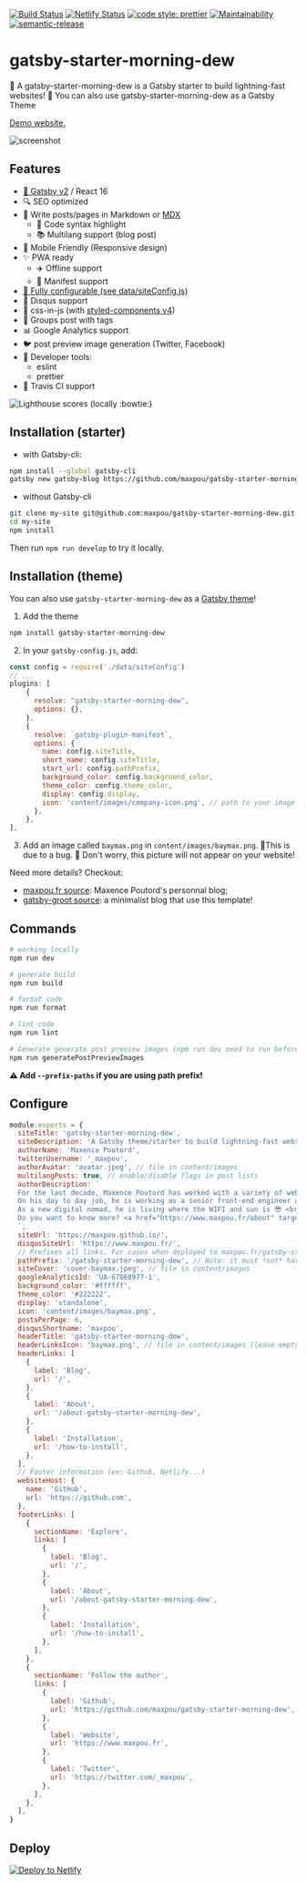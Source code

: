 [![Build Status](https://travis-ci.org/maxpou/gatsby-starter-morning-dew.svg?branch=master)](https://travis-ci.org/maxpou/gatsby-starter-morning-dew) [![Netlify Status](https://api.netlify.com/api/v1/badges/d68027bd-19b5-44fd-a2a3-d1f05fc8201e/deploy-status)](https://app.netlify.com/sites/gatsby-starter-morning-dew/deploys) [![code style: prettier](https://img.shields.io/badge/code_style-prettier-ff69b4.svg?style=flat-square)](https://github.com/prettier/prettier) [![Maintainability](https://api.codeclimate.com/v1/badges/e09f1ac1a5cdb2987a6f/maintainability)](https://codeclimate.com/github/maxpou/gatsby-starter-morning-dew/maintainability) [![semantic-release](https://img.shields.io/badge/%20%20%F0%9F%93%A6%F0%9F%9A%80-semantic--release-e10079.svg)](https://github.com/semantic-release/semantic-release)


# gatsby-starter-morning-dew

:rocket: A gatsby-starter-morning-dew is a Gatsby starter to build lightning-fast websites!
:dizzy: You can also use gatsby-starter-morning-dew as a Gatsby Theme

[Demo website.](https://maxpou.github.io/gatsby-starter-morning-dew/)

![screenshot](https://i.imgur.com/Tv4SFqT.png)

## Features

- [:purple_heart: Gatsby v2](https://www.gatsbyjs.org/) / React 16
- :mag: SEO optimized
- :love_letter: Write posts/pages in Markdown or [MDX](https://mdxjs.com/)
  - :art: Code syntax highlight
  - :books: Multilang support (blog post)
- :iphone: Mobile Friendly (Responsive design)
- :sparkles: PWA ready
  - :airplane: Offline support
  - :page_with_curl: Manifest support
- [:wrench: Fully configurable (see data/siteConfig.js)](./data/siteConfig.js)
- :speech_balloon: Disqus support
- :nail_care: css-in-js (with [styled-components v4](https://www.styled-components.com))
- :bookmark: Groups post with tags
- :bar_chart: Google Analytics support
- :bird: post preview image generation (Twitter, Facebook)
- :gem: Developer tools:
  - eslint
  - prettier
- :construction_worker: Travis CI support


![Lighthouse scores (locally :bowtie:)](https://lighthouse.now.sh/?perf=100&pwa=100&a11y=100&bp=100&seo=100)

## Installation (starter)

* with Gatsby-cli:

```bash
npm install --global gatsby-cli
gatsby new gatsby-blog https://github.com/maxpou/gatsby-starter-morning-dew
```

* without Gatsby-cli

```bash
git clone my-site git@github.com:maxpou/gatsby-starter-morning-dew.git
cd my-site
npm install
```

Then run `npm run develop` to try it locally.


## Installation (theme)

You can also use `gatsby-starter-morning-dew` as a [Gatsby theme](https://www.gatsbyjs.org/blog/2018-11-11-introducing-gatsby-themes/)!

1. Add the theme
  ```bash
  npm install gatsby-starter-morning-dew
  ```
2. In your `gatsby-config.js`, add:
  ```js
  const config = require('./data/siteConfig')
  // ...
  plugins: [
      {
        resolve: "gatsby-starter-morning-dew",
        options: {},
      },
      {
        resolve: `gatsby-plugin-manifest`,
        options: {
          name: config.siteTitle,
          short_name: config.siteTitle,
          start_url: config.pathPrefix,
          background_color: config.background_color,
          theme_color: config.theme_color,
          display: config.display,
          icon: 'content/images/company-icon.png', // path to your image
        },
      },
  ],
  ```
3. Add an image called `baymax.png` in `content/images/baymax.png`.
🐞This is due to a bug.
😬 Don't worry, this picture will not appear on your website!

Need more details? Checkout:
* [maxpou.fr source](https://github.com/maxpou/maxpou.fr): Maxence Poutord's personnal blog;
* [gatsby-groot source](https://github.com/maxpou/gatsby-groot/): a minimalist blog that use this template!


## Commands

```sh
# working locally
npm run dev

# generate build
npm run build

# format code
npm run format

# lint code
npm run lint

# Generate generate post preview images (npm run dev need to run before)
npm run generatePostPreviewImages
```

**:warning: Add `--prefix-paths` if you are using path prefix!**

## Configure

```js
module.exports = {
  siteTitle: 'gatsby-starter-morning-dew',
  siteDescription: 'A Gatsby theme/starter to build lightning-fast websites',
  authorName: 'Maxence Poutord',
  twitterUsername: '_maxpou',
  authorAvatar: 'avatar.jpeg', // file in content/images
  multilangPosts: true, // enable/disable flags in post lists
  authorDescription: `
  For the last decade, Maxence Poutord has worked with a variety of web technologies. He is currently focused on front-end development.
  On his day to day job, he is working as a senior front-end engineer at VSware. He is also a frequent tech speaker and a mentor.
  As a new digital nomad, he is living where the WIFI and sun is 😎 <br/>
  Do you want to know more? <a href="https://www.maxpou.fr/about" target="_blank">Visit my website!</a>
  `,
  siteUrl: 'https://maxpou.github.io/',
  disqusSiteUrl: 'https://www.maxpou.fr/',
  // Prefixes all links. For cases when deployed to maxpou.fr/gatsby-starter-morning-dew/
  pathPrefix: '/gatsby-starter-morning-dew', // Note: it must *not* have a trailing slash.
  siteCover: 'cover-baymax.jpeg', // file in content/images
  googleAnalyticsId: 'UA-67868977-1',
  background_color: '#ffffff',
  theme_color: '#222222',
  display: 'standalone',
  icon: 'content/images/baymax.png',
  postsPerPage: 6,
  disqusShortname: 'maxpou',
  headerTitle: 'gatsby-starter-morning-dew',
  headerLinksIcon: 'baymax.png', // file in content/images (leave empty to disable: '')
  headerLinks: [
    {
      label: 'Blog',
      url: '/',
    },
    {
      label: 'About',
      url: '/about-gatsby-starter-morning-dew',
    },
    {
      label: 'Installation',
      url: '/how-to-install',
    },
  ],
  // Footer information (ex: Github, Netlify...)
  websiteHost: {
    name: 'GitHub',
    url: 'https://github.com',
  },
  footerLinks: [
    {
      sectionName: 'Explore',
      links: [
        {
          label: 'Blog',
          url: '/',
        },
        {
          label: 'About',
          url: '/about-gatsby-starter-morning-dew',
        },
        {
          label: 'Installation',
          url: '/how-to-install',
        },
      ],
    },
    {
      sectionName: 'Follow the author',
      links: [
        {
          label: 'Github',
          url: 'https://github.com/maxpou/gatsby-starter-morning-dew',
        },
        {
          label: 'Website',
          url: 'https://www.maxpou.fr',
        },
        {
          label: 'Twitter',
          url: 'https://twitter.com/_maxpou',
        },
      ],
    },
  ],
}
```

## Deploy

[![Deploy to Netlify](https://www.netlify.com/img/deploy/button.svg)](https://app.netlify.com/start/deploy?repository=https://github.com/maxpou/gatsby-starter-morning-dew)